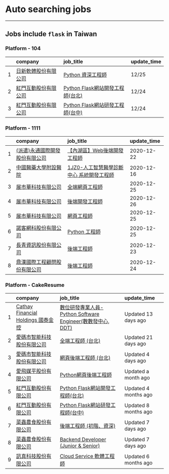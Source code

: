 # Auto searching jobs
----
## Jobs include `flask` in Taiwan


 ### Platform - 104



|    | company                                                                   | job_title                                                                        | update_time   |
|---:|:--------------------------------------------------------------------------|:---------------------------------------------------------------------------------|:--------------|
|  1 | [日新軟體股份有限公司](www.104.com.tw/company/oi77qwg?jobsource=jolist_c_relevance) | [Python 資深工程師](www.104.com.tw/job/6yfn5?jobsource=jolist_c_relevance)            | 12/25         |
|  2 | [紅門互動股份有限公司](www.104.com.tw/company/oh4m67k?jobsource=jolist_c_relevance) | [Python Flask網站開發工程師(台北)](www.104.com.tw/job/6xtfl?jobsource=jolist_c_relevance) | 12/24         |
|  3 | [紅門互動股份有限公司](www.104.com.tw/company/oh4m67k?jobsource=jolist_c_relevance) | [Python Flask網站研發工程師(台中)](www.104.com.tw/job/6kf9h?jobsource=jolist_c_relevance) | 12/24         |


 ### Platform - 1111



|    | company                                                   | job_title                                                        | update_time   |
|---:|:----------------------------------------------------------|:-----------------------------------------------------------------|:--------------|
|  1 | [(派遣)永通國際開發股份有限公司](https://www.1111.com.tw/corp/8945634/) | [【內湖區】Web後端開發工程師](https://www.1111.com.tw/job/91307637/)         | 2020-12-22    |
|  2 | [中國醫藥大學附設醫院](https://www.1111.com.tw/corp/1883302/)       | [1JZ0-人工智慧醫學診斷中心 系統開發工程師](https://www.1111.com.tw/job/85918198/) | 2020-12-16    |
|  3 | [展市華科技有限公司](https://www.1111.com.tw/corp/72520572/)       | [全端網頁工程師](https://www.1111.com.tw/job/91503317/)                 | 2020-12-25    |
|  4 | [展市華科技有限公司](https://www.1111.com.tw/corp/72520572/)       | [後端開發工程師](https://www.1111.com.tw/job/92133533/)                 | 2020-12-26    |
|  5 | [展市華科技有限公司](https://www.1111.com.tw/corp/72520572/)       | [網頁工程師](https://www.1111.com.tw/job/91605448/)                   | 2020-12-25    |
|  6 | [諾客網科股份有限公司](https://www.1111.com.tw/corp/73092077/)      | [Python 工程師](https://www.1111.com.tw/job/92163911/)              | 2020-12-25    |
|  7 | [長青資訊股份有限公司](https://www.1111.com.tw/corp/71694811/)      | [後端工程師](https://www.1111.com.tw/job/85012186/)                   | 2020-12-23    |
|  8 | [鼎漢國際工程顧問股份有限公司](https://www.1111.com.tw/corp/51468466/)  | [後端工程師](https://www.1111.com.tw/job/85884563/)                   | 2020-12-24    |


 ### Platform - CakeResume



|    | company                                                                               | job_title                                                                                                                           | update_time          |
|---:|:--------------------------------------------------------------------------------------|:------------------------------------------------------------------------------------------------------------------------------------|:---------------------|
|  1 | [Cathay Financial Holdings 國泰金控](https://www.cakeresume.com/companies/cathayholdings) | [數位研發專業人員-Python Software Engineer(數數發中心, DDT)](https://www.cakeresume.com/companies/cathayholdings/jobs/f5c69a)                    | Updated 13 days ago  |
|  2 | [愛碼市智能科技股份有限公司](https://www.cakeresume.com/companies/imarts)                          | [全端工程師 (台北)](https://www.cakeresume.com/companies/imarts/jobs/full-engineer-a09a83)                                                 | Updated 21 days ago  |
|  3 | [愛碼市智能科技股份有限公司](https://www.cakeresume.com/companies/imarts)                          | [網頁後端工程師 (台北)](https://www.cakeresume.com/companies/imarts/jobs/senior-software-engineer-10852a)                                    | Updated 4 days ago   |
|  4 | [愛飛媒平股份有限公司](https://www.cakeresume.com/companies/avmapping)                          | [Python網頁後端工程師](https://www.cakeresume.com/companies/avmapping/jobs/web-backend-engineer-c24e5a)                                    | Updated a month ago  |
|  5 | [紅門互動股份有限公司](https://www.cakeresume.com/companies/eagleeye-5332f1)                    | [Python Flask網站開發工程師(台北)](https://www.cakeresume.com/companies/eagleeye-5332f1/jobs/python-flask-web-development-engineer-taipei)   | Updated 4 months ago |
|  6 | [紅門互動股份有限公司](https://www.cakeresume.com/companies/eagleeye-5332f1)                    | [Python Flask網站研發工程師(台中)](https://www.cakeresume.com/companies/eagleeye-5332f1/jobs/python-flask-website-r-amp-d-engineer-taichung) | Updated 8 months ago |
|  7 | [菜蟲農食股份有限公司](https://www.cakeresume.com/companies/tsaitung)                           | [後端工程師 (初階、資深)](https://www.cakeresume.com/companies/tsaitung/jobs/back-end-engineer-initial-senior)                                | Updated 7 days ago   |
|  8 | [菜蟲農食股份有限公司](https://www.cakeresume.com/companies/tsaitung)                           | [Backend Developer (Junior & Senior)](https://www.cakeresume.com/companies/tsaitung/jobs/backend-developer-junior-senior)           | Updated 7 days ago   |
|  9 | [訊真科技股份有限公司](https://www.cakeresume.com/companies/truetel)                            | [Cloud Service 軟體工程師](https://www.cakeresume.com/companies/truetel/jobs/cloud-service-software-engineer)                            | Updated 6 months ago |
